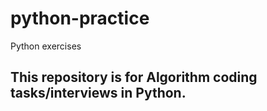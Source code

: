 # python-practice
Python exercises 

## This repository is for Algorithm coding tasks/interviews in Python.
